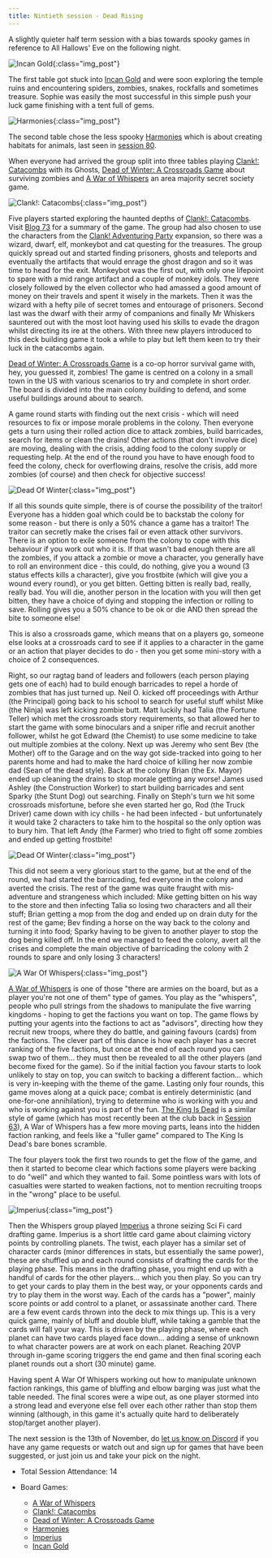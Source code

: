 ```yaml
---
title: Nintieth session - Dead Rising
---
```


A slightly quieter half term session with a bias towards spooky games in reference to All Hallows' Eve on the following night.

![Incan Gold](/images/posts/2024_10_30/IncanGold01.jpg "Incan Gold"){:class="img_post"}

The first table got stuck into [Incan Gold][IG] and were soon exploring the temple ruins and encountering spiders, zombies, snakes, rockfalls and sometimes treasure. Sophie was easily the most successful in this simple push your luck game finishing with a tent full of gems.

![Harmonies](/images/posts/2024_10_30/Harmonies01.jpg "Harmonies"){:class="img_post"}

The second table chose the less spooky [Harmonies][Hm] which is about creating habitats for animals, last seen in [session 80][80].

When everyone had arrived the group split into three tables playing [Clank!: Catacombs][CC] with its Ghosts, [Dead of Winter: A Crossroads Game][DW] about surviving zombies and [A War of Whispers][AWW] an area majority secret society game.

![Clank!: Catacombs](/images/posts/2024_10_30/Clank01.jpg "Clank!: Catacombs"){:class="img_post"}

Five players started exploring the haunted depths of [Clank!: Catacombs][CC]. Visit [Blog 73][73] for a summary of the game. The group had also chosen to use the characters from the [Clank! Adventuring Party][CAP] expansion, so there was a wizard, dwarf, elf, monkeybot and cat questing for the treasures. The group quickly spread out and started finding prisoners, ghosts and teleports and eventually the artifacts that would enrage the ghost dragon and so it was time to head for the exit. Monkeybot was the first out, with only one lifepoint to spare with a mid range artifact and a couple of monkey idols. They were closely followed by the elven collector who had amassed a good amount of money on their travels and spent it wisely in the markets. Then it was the wizard with a hefty pile of secret tomes and entourage of prisoners. Second last was the dwarf with their army of companions and finally Mr Whiskers sauntered out with the most loot having used his skills to evade the dragon whilst directing its ire at the others. With three new players introduced to this deck building game it took a while to play but left them keen to try their luck in the catacombs again.

[Dead of Winter: A Crossroads Game][DW] is a co-op horror survival game with, hey, you guessed it, zombies! The game is centred on a colony in a small town in the US with various scenarios to try and complete in short order. The board is divided into the main colony building to defend, and some useful buildings around about to search.

A game round starts with finding out the next crisis - which will need resources to fix or impose morale problems in the colony. Then everyone gets a turn using their rolled action dice to attack zombies, build barricades, search for items or clean the drains! Other actions (that don't involve dice) are moving, dealing with the crisis, adding food to the colony supply or requesting help. At the end of the round you have to have enough food to feed the colony, check for overflowing drains, resolve the crisis, add more zombies (of course) and then check for objective success!

![Dead Of Winter](/images/posts/2024_10_30/DeadOfWinter01.jpg "Dead Of Winter"){:class="img_post"}

If all this sounds quite simple, there is of course the possibility of the traitor! Everyone has a hidden goal which could be to backstab the colony for some reason - but there is only a 50% chance a game has a traitor! The traitor can secretly make the crises fail or even attack other survivors. There is an option to exile someone from the colony to cope with this behaviour if you work out who it is.
If that wasn't bad enough there are all the zombies, if you attack a zombie or move a character, you generally have to roll an environment dice - this could, do nothing, give you a wound (3 status effects kills a character), give you frostbite (which will give you a wound every round), or you get bitten. Getting bitten is really bad, really, really bad. You will die, another person in the location with you will then get bitten, they have a choice of dying and stopping the infection or rolling to save. Rolling gives you a 50% chance to be ok or die AND then spread the bite to someone else!

This is also a crossroads game, which means that on a players go, someone else looks at a crossroads card to see if it applies to a character in the game or an action that player decides to do - then you get some mini-story with a choice of 2 consequences.

Right, so our ragtag band of leaders and followers (each person playing gets one of each) had to build enough barricades to repel a horde of zombies that has just turned up. Neil O. kicked off proceedings with Arthur (the Principal) going back to his school to search for useful stuff whilst Mike (the Ninja) was left kicking zombie butt. Matt luckily had Talia (the Fortune Teller) which met the crossroads story requirements, so that allowed her to start the game with some binoculars and a sniper rifle and recruit another follower, whilst he got Edward (the Chemist) to use some medicine to take out multiple zombies at the colony. Next up was Jeremy who sent Bev (the Mother) off to the Garage and on the way got side-tracked into going to her parents home and had to make the hard choice of killing her now zombie dad (Sean of the dead style). Back at the colony Brian (the Ex. Mayor) ended up cleaning the drains to stop morale getting any worse! James used Ashley (the Construction Worker) to start building barricades and sent Sparky (the Stunt Dog) out searching. Finally on Steph's turn we hit some crossroads misfortune, before she even started her go, Rod (the Truck Driver) came down with icy chills - he had been infected - but unfortunately it would take 2 characters to take him to the hospital so the only option was to bury him. That left Andy (the Farmer) who tried to fight off some zombies and ended up getting frostbite!

![Dead Of Winter](/images/posts/2024_10_30/DeadOfWinter01.jpg "Dead Of Winter"){:class="img_post"}

This did not seem a very glorious start to the game, but at the end of the round, we had started the barricading, fed everyone in the colony and averted the crisis. The rest of the game was quite fraught with mis-adventure and strangeness which included: Mike getting bitten on his way to the store and then infecting Talia so losing two characters and all their stuff; Brian getting a mop from the dog and ended up on drain duty for the rest of the game; Bev finding a horse on the way back to the colony and turning it into food; Sparky having to be given to another player to stop the dog being killed off. In the end we managed to feed the colony, avert all the crises and complete the main objective of barricading the colony with 2 rounds to spare and only losing 3 characters!

![A War Of Whispers](/images/posts/2024_10_30/WarOfWhispers01.jpg "A War Of Whispers"){:class="img_post"}

[A War of Whispers][AWW] is one of those "there are armies on the board, but as a player you're not one of them" type of games. You play as the "whispers", people who pull strings from the shadows to manipulate the five warring kingdoms - hoping to get the factions you want on top. The game flows by putting your agents into the factions to act as "advisors", directing how they recruit new troops, where they do battle, and gaining favours (cards) from the factions. The clever part of this dance is how each player has a secret ranking of the five factions, but once at the end of each round you can swap two of them... they must then be revealed to all the other players (and become fixed for the game). So if the initial faction you favour starts to look unlikely to stay on top, you can switch to backing a different faction... which is very in-keeping with the theme of the game. Lasting only four rounds, this game moves along at a quick pace; combat is entirely deterministic (and one-for-one annihilation), trying to determine who is working with you and who is working against you is part of the fun. [The King Is Dead][TKD] is a similar style of game (which has most recently been at the club back in [Session 63][63]), A War of Whispers has a few more moving parts, leans into the hidden faction ranking, and feels like a "fuller game" compared to The King Is Dead's bare bones scramble.

The four players took the first two rounds to get the flow of the game, and then it started to become clear which factions some players were backing to do "well" and which they wanted to fail. Some pointless wars with lots of casualties were started to weaken factions, not to mention recruiting troops in the "wrong" place to be useful.

![Imperius](/images/posts/2024_10_30/Imperius01.jpg "Imperius"){:class="img_post"}

Then the Whispers group played [Imperius][Im] a throne seizing Sci Fi card drafting game. Imperius is a short little card game about claiming victory points by controlling planets. The twist, each player has a similar set of character cards (minor differences in stats, but essentially the same power), these are shuffled up and each round consists of drafting the cards for the playing phase. This means in the drafting phase, you might end up with a handful of cards for the other players... which you then play. So you can try to get your cards to play them in the best way, or your opponents cards and try to play them in the worst way. Each of the cards has a "power", mainly score points or add control to a planet, or assassinate another card. There are a few event cards thrown into the deck to mix things up. This is a very quick game, mainly of bluff and double bluff, while taking a gamble that the cards will fall your way. This is driven by the playing phase, where each planet can have two cards played face down... adding a sense of unknown to what character powers are at work on each planet. Reaching 20VP through in-game scoring triggers the end game and then final scoring each planet rounds out a short (30 minute) game.

Having spent A War Of Whispers working out how to manipulate unknown faction rankings, this game of bluffing and elbow barging was just what the table needed. The final scores were a wipe out, as one player stormed into a strong lead and everyone else fell over each other rather than stop them winning (although, in this game it's actually quite hard to deliberately stop/target another player).

The next session is the 13th of November, do [let us know on Discord][Contact] if you have any game requests or watch out and sign up for games that have been suggested, or just join us and take your pick on the night. 

* Total Session Attendance: 14
* Board Games:

	 * [A War of Whispers][AWW]
	 * [Clank!: Catacombs][CC]
	 * [Dead of Winter: A Crossroads Game][DW]
	 * [Harmonies][Hm]
	 * [Imperius][Im]
	 * [Incan Gold][IG]

[63]: /2023/09/20/sixtythird-session.html
[73]: /2024/03/06/seventythird-session.html
[80]: /2024/06/12/eightieth-session.html

[AWW]: {{site.data.BoardGameLinks.AWarOfWhispers.Link}}
[CC]: {{site.data.BoardGameLinks.ClankCatacombs.Link}}
[CAP]: {{site.data.BoardGameLinks.ClankAdventuringParty.Link}}
[DW]: {{site.data.BoardGameLinks.DeadOfWinter.Link}}
[Hm]: {{site.data.BoardGameLinks.Harmonies.Link}}
[Im]: {{site.data.BoardGameLinks.Imperius.Link}}
[IG]: {{site.data.BoardGameLinks.Diamant.Link}}
[TKD]: {{site.data.BoardGameLinks.TheKingIsDead.Link}}

[Contact]: /Contact.html

